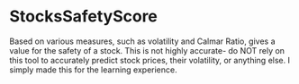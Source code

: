 # StocksSafetyScore
Based on various measures, such as volatility and Calmar Ratio, gives a value for the safety of a stock.
This is not highly accurate- do NOT rely on this tool to accurately predict stock prices, their volatility, or anything else. I simply made this for the learning experience.
